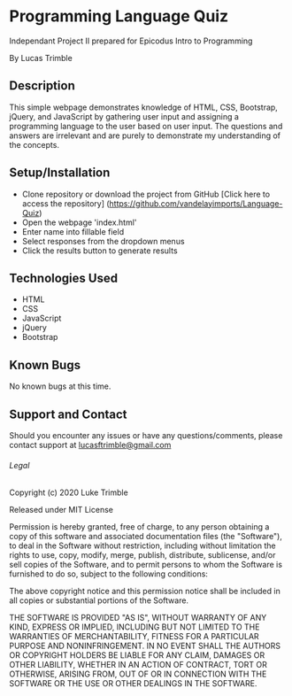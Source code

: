 # Programming Language Quiz

Independant Project II prepared for Epicodus Intro to Programming

By Lucas Trimble

## Description

This simple webpage demonstrates knowledge of HTML, CSS, Bootstrap, jQuery, and JavaScript  by gathering user input and assigning a programming language to the user based on user input. The questions and answers are irrelevant and are purely to demonstrate my understanding of the concepts.

## Setup/Installation

* Clone repository or download the project from GitHub [Click here to access the repository] (https://github.com/vandelayimports/Language-Quiz)
* Open the webpage 'index.html'
* Enter name into fillable field
* Select responses from the dropdown menus
* Click the results button to generate results

## Technologies Used
* HTML
* CSS
* JavaScript
* jQuery
* Bootstrap

## Known Bugs

No known bugs at this time.

## Support and Contact

Should you encounter any issues or have any questions/comments, please contact support at lucasftrimble@gmail.com

###### Legal
Copyright (c) 2020 Luke Trimble

Released under MIT License

Permission is hereby granted, free of charge, to any person obtaining a copy of this software and associated documentation files (the "Software"), to deal in the Software without restriction, including without limitation the rights to use, copy, modify, merge, publish, distribute, sublicense, and/or sell copies of the Software, and to permit persons to whom the Software is furnished to do so, subject to the following conditions:

The above copyright notice and this permission notice shall be included in all copies or substantial portions of the Software.

THE SOFTWARE IS PROVIDED "AS IS", WITHOUT WARRANTY OF ANY KIND, EXPRESS OR IMPLIED, INCLUDING BUT NOT LIMITED TO THE WARRANTIES OF MERCHANTABILITY, FITNESS FOR A PARTICULAR PURPOSE AND NONINFRINGEMENT. IN NO EVENT SHALL THE AUTHORS OR COPYRIGHT HOLDERS BE LIABLE FOR ANY CLAIM, DAMAGES OR OTHER LIABILITY, WHETHER IN AN ACTION OF CONTRACT, TORT OR OTHERWISE, ARISING FROM, OUT OF OR IN CONNECTION WITH THE SOFTWARE OR THE USE OR OTHER DEALINGS IN THE SOFTWARE.

